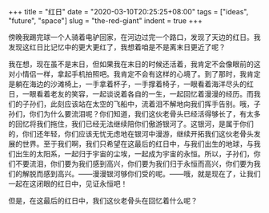 +++
title = "红日"
date = "2020-03-10T20:25:25+08:00"
tags = ["ideas", "future", "space"]
slug = "the-red-giant"
indent = true
+++

傍晚我踢完球一个人骑着电驴回家，在河边过完一个路口，发现了天边的红日。我发现这红日比记忆中的更大更红了，我想着咱是不是离末日更近了呢？

我在想，现在虽不是末日，但如果我在末日的时候还活着，我肯定不会像眼前的这对小情侣一样，拿起手机拍照吧。我肯定不会有这样的心境了。到了那时，我肯定是躺在海边的沙滩椅上，一手拿着杯子，一手撑着椅子，一眼看着海洋尽头的红日，一眼看着老友的笑容，一起谈说着各自的一生，一起回忆着漫漫的经历。而我们的子孙们，此刻应该站在太空的飞船中，流着泪不解地向我们挥手告别。哦，子孙们，你们为什么要流泪呢？你们知道，我们这伙老骨头已经活得够长了，有太多的回忆将我们拖住，我们已经无法继续陪你们傲游银河了。这银河，是属于你们的，你们还年轻，你们应该无忧无虑地在银河中漫游，继续开拓我们这伙老骨头发展的世界。至于我们啊，我们只希望在这最后的红日中，与我们出生的地球，与我们出生的太阳系，一起归于宇宙的尘埃，一起成为宇宙的永恒。所以，子孙们，你们不要流泪，你们要为我们感到高兴，你们要为我们归于永恒而高兴，你们要为我们的解脱而感到高兴。——漫漫银河够你们受的呢。——哦，就是现在了，让我们一起在这闭眼的红日中，见证永恒吧！

但是，在这最后的红日中，我们这伙老骨头在回忆着什么呢？
